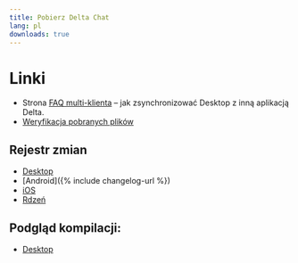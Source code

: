 ```yaml
---
title: Pobierz Delta Chat
lang: pl
downloads: true
---
```




<!-- GENERATED FILE -- DO NOT EDIT -->



# Linki

* Strona [FAQ multi-klienta](help#multiclient) – jak zsynchronizować Desktop z inną aplikacją Delta. 
* [Weryfikacja pobranych plików](verify-downloads)

## Rejestr zmian

* [Desktop](https://github.com/deltachat/deltachat-desktop/blob/master/CHANGELOG.md)
* [Android]({% include changelog-url %})
* [iOS](https://github.com/deltachat/deltachat-ios/blob/master/CHANGELOG.md)
* [Rdzeń](https://github.com/deltachat/deltachat-core-rust/blob/master/CHANGELOG.md)

## Podgląd kompilacji:
* [Desktop](https://download.delta.chat/desktop/preview/)
